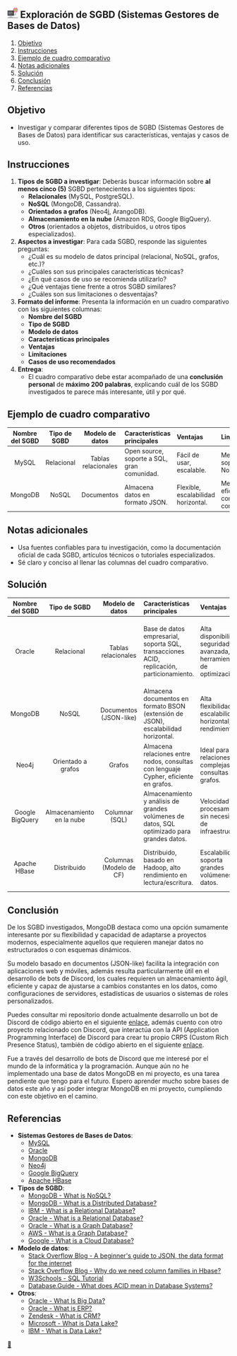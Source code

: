 ## <img src="https://raw.githubusercontent.com/FJrodafo/University/main/DAW/BAE/Unidad-1/Tarea-1/Assets/Images/Computer.png" width="24"> Exploración de SGBD (Sistemas Gestores de Bases de Datos)

1. [Objetivo](#objetivo)
2. [Instrucciones](#instrucciones)
3. [Ejemplo de cuadro comparativo](#ejemplo-de-cuadro-comparativo)
4. [Notas adicionales](#notas-adicionales)
5. [Solución](#solución)
6. [Conclusión](#conclusión)
7. [Referencias](#referencias)

## Objetivo

- Investigar y comparar diferentes tipos de SGBD (Sistemas Gestores de Bases de Datos) para identificar sus características, ventajas y casos de uso.

## Instrucciones

1. **Tipos de SGBD a investigar**: Deberás buscar información sobre **al menos cinco (5)** SGBD pertenecientes a los siguientes tipos:  
    - **Relacionales** (MySQL, PostgreSQL).
    - **NoSQL** (MongoDB, Cassandra).
    - **Orientados a grafos** (Neo4j, ArangoDB).
    - **Almacenamiento en la nube** (Amazon RDS, Google BigQuery).
    - **Otros** (orientados a objetos, distribuidos, u otros tipos especializados).
2. **Aspectos a investigar**: Para cada SGBD, responde las siguientes preguntas:
    - ¿Cuál es su modelo de datos principal (relacional, NoSQL, grafos, etc.)?
    - ¿Cuáles son sus principales características técnicas?
    - ¿En qué casos de uso se recomienda utilizarlo?
    - ¿Qué ventajas tiene frente a otros SGBD similares?
    - ¿Cuáles son sus limitaciones o desventajas?
3. **Formato del informe**: Presenta la información en un cuadro comparativo con las siguientes columnas:
    - **Nombre del SGBD**
    - **Tipo de SGBD**
    - **Modelo de datos**
    - **Características principales**
    - **Ventajas**
    - **Limitaciones**
    - **Casos de uso recomendados**
4. **Entrega**:
    - El cuadro comparativo debe estar acompañado de una **conclusión personal** de **máximo 200 palabras**, explicando cuál de los SGBD investigados te parece más interesante, útil y por qué.

## Ejemplo de cuadro comparativo

| Nombre del SGBD | Tipo de SGBD | Modelo de datos     | Características principales                 | Ventajas                            | Limitaciones                            | Casos de uso                  |
| :-------------: | :----------: | :-----------------: | :------------------------------------------ | :---------------------------------- | :-------------------------------------- | :---------------------------- |
| MySQL           | Relacional   | Tablas relacionales | Open source, soporte a SQL, gran comunidad. | Fácil de usar, escalable.           | Menor soporte para NoSQL.               | Aplicaciones web, e-commerce. |
| MongoDB         | NoSQL        | Documentos          | Almacena datos en formato JSON.             | Flexible, escalabilidad horizontal. | Menos eficiente en consultas complejas. | Big data, apps móviles.       |

## Notas adicionales

- Usa fuentes confiables para tu investigación, como la documentación oficial de cada SGBD, artículos técnicos o tutoriales especializados.
- Sé claro y conciso al llenar las columnas del cuadro comparativo.

## Solución

| Nombre del SGBD | Tipo de SGBD              | Modelo de datos         | Características principales                                                                 | Ventajas                                                               | Limitaciones                                                                                | Casos de uso                                                          |
| :-------------: | :-----------------------: | :---------------------: | :------------------------------------------------------------------------------------------ | :--------------------------------------------------------------------- | :------------------------------------------------------------------------------------------ | :-------------------------------------------------------------------- |
| Oracle          | Relacional                | Tablas relacionales     | Base de datos empresarial, soporta SQL, transacciones ACID, replicación, particionamiento.  | Alta disponibilidad, seguridad avanzada, herramientas de optimización. | Costos elevados, complejidad en la configuración, menor flexibilidad en proyectos pequeños. | Grandes empresas, sistemas financieros, ERP, CRM.                     |
| MongoDB         | NoSQL                     | Documentos (JSON-like)  | Almacena documentos en formato BSON (extensión de JSON), escalabilidad horizontal.          | Alta flexibilidad, escalabilidad horizontal, alto rendimiento.         | No es ideal para consultas complejas.                                                       | Big data, aplicaciones móviles.                                       |
| Neo4j           | Orientado a grafos        | Grafos                  | Almacena relaciones entre nodos, consultas con lenguaje Cypher, eficiente en grafos.        | Ideal para relaciones complejas y consultas de grafos.                 | No optimizado para datos no relacionados.                                                   | Redes sociales, recomendaciones, sistemas de gestión de redes.        |
| Google BigQuery | Almacenamiento en la nube | Columnar (SQL)          | Almacenamiento y análisis de grandes volúmenes de datos, SQL optimizado para grandes datos. | Velocidad de procesamiento, sin necesidad de infraestructura.          | No adecuado para transacciones frecuentes o actualizaciones rápidas.                        | Análisis de big data, data lakes.                                     |
| Apache HBase    | Distribuido               | Columnas (Modelo de CF) | Distribuido, basado en Hadoop, alto rendimiento en lectura/escritura.                       | Escalabilidad, soporta grandes volúmenes de datos.                     | Requiere una infraestructura Hadoop, no adecuado para consultas SQL tradicionales.          | Big data, sistemas distribuidos, almacenamiento de series temporales. |

## Conclusión

De los SGBD investigados, MongoDB destaca como una opción sumamente interesante por su flexibilidad y capacidad de adaptarse a proyectos modernos, especialmente aquellos que requieren manejar datos no estructurados o con esquemas dinámicos.

Su modelo basado en documentos (JSON-like) facilita la integración con aplicaciones web y móviles, además resulta particularmente útil en el desarrollo de bots de Discord, los cuales requieren un almacenamiento ágil, eficiente y capaz de ajustarse a cambios constantes en los datos, como configuraciones de servidores, estadísticas de usuarios o sistemas de roles personalizados.

Puedes consultar mi repositorio donde actualmente desarrollo un bot de Discord de código abierto en el siguiente [enlace](https://github.com/FJrodafo/DiscordAPP), además cuento con otro proyecto relacionado con Discord, que interactúa con la API (Application Programming Interface) de Discord para crear tu propio CRPS (Custom Rich Presence Status), también de código abierto en el siguiente [enlace](https://github.com/FJrodafo/DiscordCRPS).

Fue a través del desarrollo de bots de Discord que me interesé por el mundo de la informática y la programación. Aunque aún no he implementado una base de datos MongoDB en mi proyecto, es una tarea pendiente que tengo para el futuro. Espero aprender mucho sobre bases de datos este año y así poder integrar MongoDB en mi proyecto, cumpliendo con este objetivo en el camino.

## Referencias

- **Sistemas Gestores de Bases de Datos**:
    - [MySQL](https://www.mysql.com/)
    - [Oracle](https://www.oracle.com/)
    - [MongoDB](https://www.mongodb.com/)
    - [Neo4j](https://neo4j.com/)
    - [Google BigQuery](https://cloud.google.com/bigquery)
    - [Apache HBase](https://hbase.apache.org/)
- **Tipos de SGBD**:
    - [MongoDB - What is NoSQL?](https://www.mongodb.com/resources/basics/databases/nosql-explained)
    - [MongoDB - What is a Distributed Database?](https://www.mongodb.com/resources/basics/databases/distributed-database)
    - [IBM - What is a Relational Database?](https://www.ibm.com/think/topics/relational-databases)
    - [Oracle - What is a Relational Database?](https://www.oracle.com/database/what-is-a-relational-database/)
    - [Oracle - What is a Graph Database?](https://www.oracle.com/autonomous-database/what-is-graph-database/)
    - [AWS - What is a Graph Database?](https://aws.amazon.com/nosql/graph/)
    - [Google - What is a Cloud Database?](https://cloud.google.com/learn/what-is-a-cloud-database)
- **Modelo de datos**:
    - [Stack Overflow Blog - A beginner's guide to JSON, the data format for the internet](https://stackoverflow.blog/2022/06/02/a-beginners-guide-to-json-the-data-format-for-the-internet/)
    - [Stack Overflow Blog - Why do we need column families in Hbase?](https://stackoverflow.com/questions/64944559/why-do-we-need-column-families-in-hbase)
    - [W3Schools - SQL Tutorial](https://www.w3schools.com/sql/)
    - [Database.Guide - What does ACID mean in Database Systems?](https://database.guide/what-is-acid-in-databases/)
- **Otros**:
    - [Oracle - What Is Big Data?](https://www.oracle.com/big-data/what-is-big-data/)
    - [Oracle - What is ERP?](https://www.oracle.com/erp/what-is-erp/)
    - [Zendesk - What is CRM?](https://www.zendesk.es/blog/create-crm-database/#)
    - [Microsoft - What is Data Lake?](https://azure.microsoft.com/en-us/resources/cloud-computing-dictionary/what-is-a-data-lake/)
    - [IBM - What is Data Lake?](https://www.ibm.com/think/topics/data-lake)

<link rel="stylesheet" href="./../../../../README.css">
<a class="scrollup" href="#top">&#x1F53C</a>
